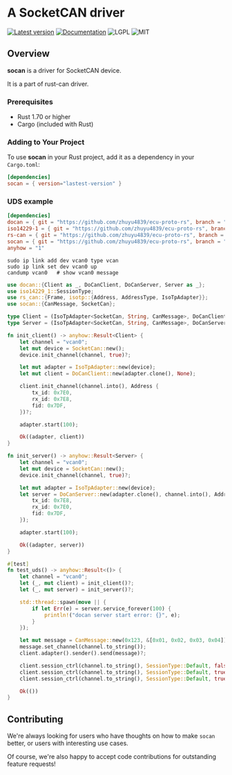 # A SocketCAN driver

[![Latest version](https://img.shields.io/crates/v/socan.svg)](https://crates.io/crates/socan)
[![Documentation](https://docs.rs/bleasy/badge.svg)](https://docs.rs/socan)
![LGPL](https://img.shields.io/badge/license-LGPL-green.svg)
![MIT](https://img.shields.io/badge/license-MIT-yellow.svg)

## Overview
**socan** is a driver for SocketCAN device.

It is a part of rust-can driver.

### Prerequisites
- Rust 1.70 or higher
- Cargo (included with Rust)

### Adding to Your Project

To use **socan** in your Rust project, add it as a dependency in your `Cargo.toml`:

```toml
[dependencies]
socan = { version="lastest-version" }
```

### UDS example
```toml
[dependencies]
docan = { git = "https://github.com/zhuyu4839/ecu-proto-rs", branch = "docan", package = "docan" }
iso14229-1 = { git = "https://github.com/zhuyu4839/ecu-proto-rs", branch = "docan", package = "iso14229-1" }
rs-can = { git = "https://github.com/zhuyu4839/ecu-proto-rs", branch = "docan", package = "rs-can", features = ["isotp-std2004"]  }
socan = { git = "https://github.com/zhuyu4839/ecu-proto-rs", branch = "docan", package = "socan" }
anyhow = "1"
```

```shell
sudo ip link add dev vcan0 type vcan
sudo ip link set dev vcan0 up
candump vcan0   # show vcan0 message
```

```rust
use docan::{Client as _, DoCanClient, DoCanServer, Server as _};
use iso14229_1::SessionType;
use rs_can::{Frame, isotp::{Address, AddressType, IsoTpAdapter}};
use socan::{CanMessage, SocketCan};

type Client = (IsoTpAdapter<SocketCan, String, CanMessage>, DoCanClient<SocketCan, String, CanMessage>);
type Server = (IsoTpAdapter<SocketCan, String, CanMessage>, DoCanServer<SocketCan, String, CanMessage>);

fn init_client() -> anyhow::Result<Client> {
    let channel = "vcan0";
    let mut device = SocketCan::new();
    device.init_channel(channel, true)?;

    let mut adapter = IsoTpAdapter::new(device);
    let mut client = DoCanClient::new(adapter.clone(), None);

    client.init_channel(channel.into(), Address {
        tx_id: 0x7E0,
        rx_id: 0x7E8,
        fid: 0x7DF,
    })?;

    adapter.start(100);

    Ok((adapter, client))
}

fn init_server() -> anyhow::Result<Server> {
    let channel = "vcan0";
    let mut device = SocketCan::new();
    device.init_channel(channel, true)?;

    let mut adapter = IsoTpAdapter::new(device);
    let server = DoCanServer::new(adapter.clone(), channel.into(), Address {
        tx_id: 0x7E8,
        rx_id: 0x7E0,
        fid: 0x7DF,
    });

    adapter.start(100);

    Ok((adapter, server))
}

#[test]
fn test_uds() -> anyhow::Result<()> {
    let channel = "vcan0";
    let (_, mut client) = init_client()?;
    let (_, mut server) = init_server()?;

    std::thread::spawn(move || {
        if let Err(e) = server.service_forever(100) {
            println!("docan server start error: {}", e);
        }
    });

    let mut message = CanMessage::new(0x123, &[0x01, 0x02, 0x03, 0x04]).unwrap();
    message.set_channel(channel.to_string());
    client.adapter().sender().send(message)?;

    client.session_ctrl(channel.to_string(), SessionType::Default, false, AddressType::Physical)?;
    client.session_ctrl(channel.to_string(), SessionType::Default, true, AddressType::Physical)?;
    client.session_ctrl(channel.to_string(), SessionType::Default, true, AddressType::Functional)?;

    Ok(())
}
```

## Contributing

We're always looking for users who have thoughts on how to make `socan` better, or users with
interesting use cases.

Of course, we're also happy to accept code contributions for outstanding feature requests!
